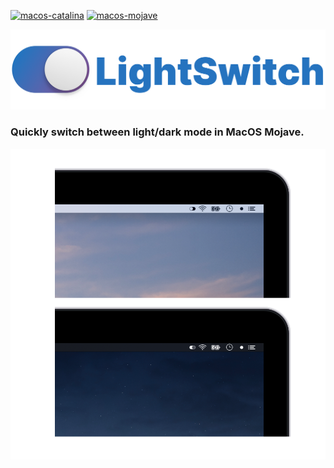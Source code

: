 [![macos-catalina](https://img.shields.io/badge/macos-catalina-brightgreen.svg)](https://www.apple.com/macos/catalina-preview)   [![macos-mojave](https://img.shields.io/badge/macos-mojave-brightgreen.svg)](https://www.apple.com/lae/macos/mojave)

![LightSwitch](https://raw.githubusercontent.com/Furbee/LightSwitch/master/Resources/LightSwitch-header.png)
### Quickly switch between light/dark mode in MacOS Mojave. 


![LightSwitch](https://raw.githubusercontent.com/Furbee/LightSwitch/master/Resources/LightSwitch.png)

